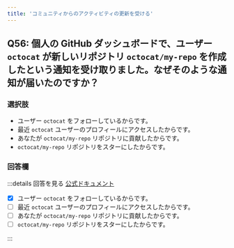 ```yaml
---
title: 'コミュニティからのアクティビティの更新を受ける'
---
```


## Q56: 個人の GitHub ダッシュボードで、ユーザー `octocat` が新しいリポジトリ `octocat/my-repo` を作成したという通知を受け取りました。なぜそのような通知が届いたのですか？

### 選択肢

- ユーザー `octocat` をフォローしているからです。
- 最近 `octocat` ユーザーのプロフィールにアクセスしたからです。
- あなたが `octocat/my-repo` リポジトリに貢献したからです。
- `octocat/my-repo` リポジトリをスターにしたからです。

### 回答欄

:::details 回答を見る
[公式ドキュメント](https://docs.github.com/ja/account-and-profile/setting-up-and-managing-your-personal-account-on-github/managing-user-account-settings/about-your-personal-dashboard#staying-updated-with-activity-from-the-community)

- [x] ユーザー `octocat` をフォローしているからです。
- [ ] 最近 `octocat` ユーザーのプロフィールにアクセスしたからです。
- [ ] あなたが `octocat/my-repo` リポジトリに貢献したからです。
- [ ] `octocat/my-repo` リポジトリをスターにしたからです。

:::
